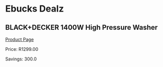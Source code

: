 
# Ebucks Dealz
## BLACK+DECKER 1400W High Pressure Washer
[Product Page](https://www.ebucks.com/web/shop/productSelected.do?prodId=1010949278&catId=998409624)

Price: R1299.00

Savings: 300.0


	